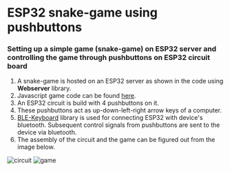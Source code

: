 # ESP32 snake-game using pushbuttons
### Setting up a simple game (snake-game) on ESP32 server  and controlling the game through pushbuttons on ESP32 circuit board


1) A snake-game is hosted on an ESP32 server as shown in the code using **Webserver** library. 
2) Javascript game code can be found [here](https://github.com/yakkomajuri/brython-snake).
3) An ESP32 circuit is build with 4 pushbuttons on it.
4) These pushbuttons act as up-down-left-right arrow keys of a computer.
5) [BLE-Keyboard](https://github.com/T-vK/ESP32-BLE-Keyboard) library is used for connecting ESP32 with device's bluetooth. Subsequent control signals from pushbuttons are sent to the device via bluetooth.
6) The assembly of the circuit and the game can be figured out from the image below.

![circuit]()  ![game]()
